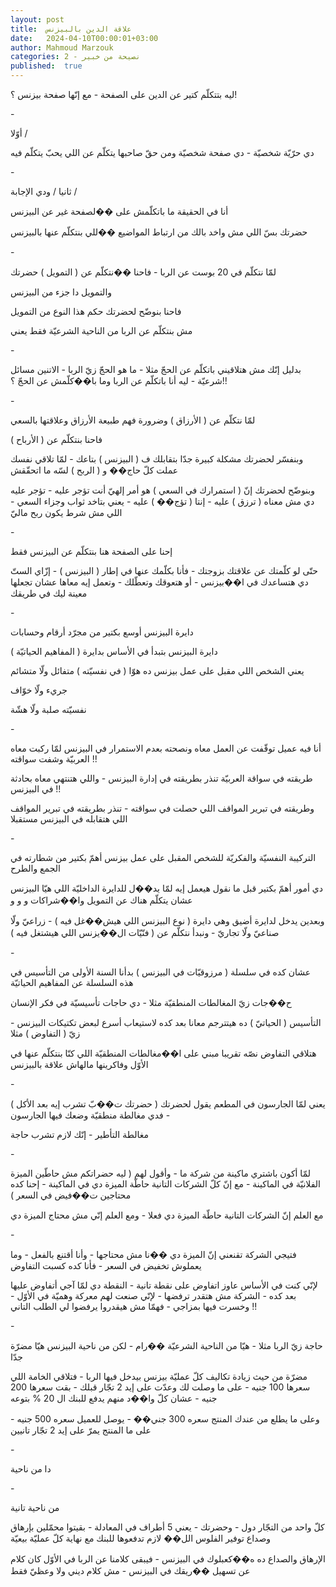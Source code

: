 ```yaml
---
layout: post
title:  علاقة الدين بالبيزنس
date:   2024-04-10T00:00:01+03:00
author: Mahmoud Marzouk
categories: 2 - نصيحة من خبير
published:  true
---
```

ليه بتتكلّم كتير عن الدين على الصفحة - مع إنّها صفحة بيزنس ؟!

\-

أوّلا /

دي حرّيّة شخصيّة - دي صفحة شخصيّة ومن حقّ صاحبها يتكلّم عن اللي يحبّ يتكلّم
فيه

\-

ثانيا / ودي الإجابة /

أنا في الحقيقة ما باتكلّمش على ��لصفحة غير عن البيزنس

حضرتك بسّ اللي مش واخد بالك من ارتباط المواضيع ��للي بنتكلّم عنها
بالبيزنس

\-

لمّا نتكلّم في 20 بوست عن الربا - فاحنا ��نتكلّم عن ( التمويل )
حضرتك

والتمويل دا جزء من البيزنس

فاحنا بنوضّح لحضرتك حكم هذا النوع من التمويل

مش بنتكلّم عن الربا من الناحية الشرعيّة فقط يعني

\-

بدليل إنّك مش هتلاقيني باتكلّم عن الحجّ مثلا - ما هو الحجّ زيّ الربا -
الاتنين مسائل شرعيّة - ليه أنا باتكلّم عن الربا وما با��كلّمش عن الحجّ
؟!!

\-

لمّا نتكلّم عن ( الأرزاق ) وضرورة فهم طبيعة الأرزاق وعلاقتها
بالسعي

فاحنا بنتكلّم عن ( الأرباح )

وبنفسّر لحضرتك مشكلة كبيرة جدّا بتقابلك ف ( البيزنس ) بتاعك - لمّا تلاقي
نفسك عملت كلّ حاج�� و ( الربح ) لسّه ما اتحقّقش

وبنوضّح لحضرتك إنّ ( استمرارك في السعي ) هو أمر إلهيّ أنت تؤجر عليه - تؤجر
عليه دي مش معناه ( ترزق ) عليه - إنتا ( تؤج�� ) عليه - يعني بتاخد ثواب
وجزاء السعي - اللي مش شرط يكون ربح ماليّ

\-

إحنا على الصفحة هنا بنتكلّم عن البيزنس فقط

حتّى لو كلّمتك عن علاقتك بزوجتك - فأنا بكلّمك عنها في إطار ( البيزنس ) -
إزّاي الستّ دي هتساعدك في ا��بيزنس - أو هتعوقك وتعطّلك - وتعمل إيه معاها
عشان تجعلها معينة ليك في طريقك

\-

دايرة البيزنس أوسع بكتير من مجرّد أرقام وحسابات

دايرة البيزنس بتبدأ في الأساس بدايرة ( المفاهيم الحياتيّة )

يعني الشخص اللي مقبل على عمل بيزنس ده هوّا ( في نفسيّته ) متفائل ولّا
متشائم

جريء ولّا خوّاف

نفسيّته صلبة ولّا هشّة

\-

أنا فيه عميل توقّفت عن العمل معاه ونصحته بعدم الاستمرار في البيزنس لمّا
ركبت معاه العربيّة وشفت سواقته !!

طريقته في سواقة العربيّة تنذر بطريقته في إدارة البيزنس - واللي هتنتهي
معاه بحادثة في البيزنس !!

وطريقته في تبرير المواقف اللي حصلت في سواقته - تنذر بطريقته في تبرير
المواقف اللي هتقابله في البيزنس مستقبلا

\-

التركيبة النفسيّة والفكريّة للشخص المقبل على عمل بيزنس أهمّ بكتير من
شطارته في الجمع والطرح

دي أمور أهمّ بكتير قبل ما نقول هيعمل إيه لمّا يد��ل للدايرة الداخليّة اللي
هيّا البيزنس عشان يتكلّم هناك عن التمويل وا��شراكات و و و

وبعدين يدخل لدايرة أضيق وهي دايرة ( نوع البيزنس اللي هيش��غل فيه ) -
زراعيّ ولّا صناعيّ ولّا تجاريّ - ونبدأ نتكلّم عن ( فنّيّات ال��يزنس اللي هيشتغل
فيه )

\-

عشان كده في سلسلة ( مرزوقيّات في البيزنس ) بدأنا السنة الأولى من التأسيس
في هذه السلسلة عن المفاهيم الحياتيّة

ح��جات زيّ المغالطات المنطقيّة مثلا - دي حاجات تأسيسيّة في فكر
الإنسان

التأسيس ( الحياتيّ ) ده هيتترجم معانا بعد كده لاستيعاب أسرع لبعض تكتيكات
البيزنس - زيّ ( التفاوض ) مثلا

هتلاقي التفاوض نصّه تقريبا مبني على ا��مغالطات المنطقيّة اللي كنّا بنتكلّم
عنها في الأوّل وفاكرينها مالهاش علاقة بالبيزنس

\-

يعني لمّا الجارسون في المطعم يقول لحضرتك ( حضرتك ت��بّ تشرب إيه بعد الأكل
) - فدي مغالطة منطقيّة وضعك فيها الجارسون

مغالطة التأطير - إنّك لازم تشرب حاجة

\-

لمّا أكون باشتري ماكينة من شركة ما - وأقول لهم ( ليه حضراتكم مش حاطّين
الميزة الفلانيّة في الماكينة - مع إنّ كلّ الشركات التانية حاطّة الميزة دي في
الماكينة - إحنا كده محتاجين ت��فيض في السعر )

مع العلم إنّ الشركات التانية حاطّة الميزة دي فعلا - ومع العلم إنّي مش
محتاج الميزة دي

\-

فتيجي الشركة تقنعني إنّ الميزة دي ��نا مش محتاجها - وأنا أقتنع بالفعل -
وما يعملوش تخفيض في السعر - فأنا كده كسبت التفاوض

لإنّي كنت في الأساس عاوز اتفاوض على نقطة تانية - النقطة دي لمّا آجي
أتفاوض عليها بعد كده - الشركة مش هتقدر ترفضها - لإنّي صنعت لهم معركة
وهميّة في الأوّل - وخسرت فيها بمزاجي - فهمّا مش هيقدروا يرفضوا لي الطلب
التاني !!

\-

حاجة زيّ الربا مثلا - هيّا من الناحية الشرعيّة ��رام - لكن من ناحية البيزنس
هيّا مضرّة جدّا

مضرّة من حيث زيادة تكاليف كلّ عمليّة بيزنس بيدخل فيها الربا - فتلاقي
الخامة اللي سعرها 100 جنيه - على ما وصلت لك وعدّت على إيد 2 تجّار قبلك -
بقت سعرها 200 جنيه - عشان كلّ وا��د منهم يدفع للبنك ال 20 %
بتوعه

وعلى ما يطلع من عندك المنتج سعره 300 جني�� - يوصل للعميل سعره 500 جنيه -
على ما المنتج يمرّ على إيد 2 تجّار تانيين

\-

دا من ناحية

\-

من ناحية تانية

كلّ واحد من التجّار دول - وحضرتك - يعني 5 أطراف في المعادلة - بقيتوا
محمّلين بإرهاق وصداع توفير الفلوس الل�� لازم تدفعوها للبنك مع نهاية كلّ
عمليّة بيعيّة

الإرهاق والصداع ده ه��كعبلوك في البيزنس - فيبقى كلامنا عن الربا في الأوّل
كان كلام عن تسهيل ��ريقك في البيزنس - مش كلام ديني ولا وعظيّ
فقط
